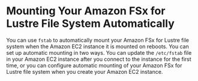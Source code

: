 # Mounting Your Amazon FSx for Lustre File System Automatically<a name="mount-fs-auto-mount-onreboot"></a>

You can use `fstab` to automatically mount your Amazon FSx for Lustre file system when the Amazon EC2 instance it is mounted on reboots\. You can set up automatic mounting in two ways\. You can update the `/etc/fstab` file in your Amazon EC2 instance after you connect to the instance for the first time, or you can configure automatic mounting of your Amazon FSx for Lustre file system when you create your Amazon EC2 instance\.